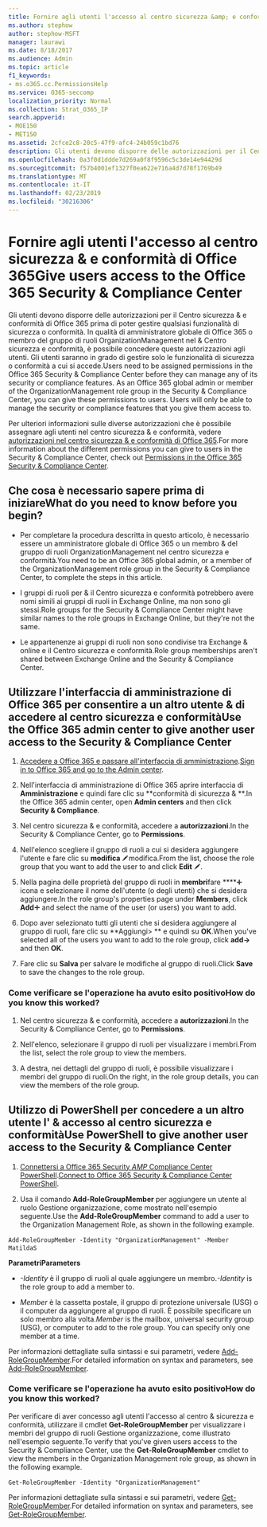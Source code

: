 ```yaml
---
title: Fornire agli utenti l'accesso al centro sicurezza &amp; e conformità di Office 365
ms.author: stephow
author: stephow-MSFT
manager: laurawi
ms.date: 8/18/2017
ms.audience: Admin
ms.topic: article
f1_keywords:
- ms.o365.cc.PermissionsHelp
ms.service: O365-seccomp
localization_priority: Normal
ms.collection: Strat_O365_IP
search.appverid:
- MOE150
- MET150
ms.assetid: 2cfce2c8-20c5-47f9-afc4-24b059c1bd76
description: Gli utenti devono disporre delle autorizzazioni per il Centro sicurezza &amp; e conformità di Office 365 prima di poter gestire qualsiasi funzionalità di sicurezza o conformità.
ms.openlocfilehash: 0a3f0d1ddde7d269a0f8f9596c5c3de14e94429d
ms.sourcegitcommit: f57b4001ef1327f0ea622e716a4d7d78f1769b49
ms.translationtype: MT
ms.contentlocale: it-IT
ms.lasthandoff: 02/23/2019
ms.locfileid: "30216306"
---
```

# <a name="give-users-access-to-the-office-365-security-amp-compliance-center"></a><span data-ttu-id="f7e55-103">Fornire agli utenti l'accesso al centro sicurezza &amp; e conformità di Office 365</span><span class="sxs-lookup"><span data-stu-id="f7e55-103">Give users access to the Office 365 Security &amp; Compliance Center</span></span>

<span data-ttu-id="f7e55-p101">Gli utenti devono disporre delle autorizzazioni per il Centro sicurezza &amp; e conformità di Office 365 prima di poter gestire qualsiasi funzionalità di sicurezza o conformità. In qualità di amministratore globale di Office 365 o membro del gruppo di ruoli OrganizationManagement nel &amp; Centro sicurezza e conformità, è possibile concedere queste autorizzazioni agli utenti. Gli utenti saranno in grado di gestire solo le funzionalità di sicurezza o conformità a cui si accede.</span><span class="sxs-lookup"><span data-stu-id="f7e55-p101">Users need to be assigned permissions in the Office 365 Security &amp; Compliance Center before they can manage any of its security or compliance features. As an Office 365 global admin or member of the OrganizationManagement role group in the Security &amp; Compliance Center, you can give these permissions to users. Users will only be able to manage the security or compliance features that you give them access to.</span></span> 
  
<span data-ttu-id="f7e55-107">Per ulteriori informazioni sulle diverse autorizzazioni che è possibile assegnare agli utenti nel centro sicurezza &amp; e conformità, vedere [autorizzazioni nel centro sicurezza &amp; e conformità di Office 365](permissions-in-the-security-and-compliance-center.md).</span><span class="sxs-lookup"><span data-stu-id="f7e55-107">For more information about the different permissions you can give to users in the Security &amp; Compliance Center, check out [Permissions in the Office 365 Security &amp; Compliance Center](permissions-in-the-security-and-compliance-center.md).</span></span>
  
## <a name="what-do-you-need-to-know-before-you-begin"></a><span data-ttu-id="f7e55-108">Che cosa è necessario sapere prima di iniziare</span><span class="sxs-lookup"><span data-stu-id="f7e55-108">What do you need to know before you begin?</span></span>

- <span data-ttu-id="f7e55-109">Per completare la procedura descritta in questo articolo, è necessario essere un amministratore globale di Office 365 o un membro &amp; del gruppo di ruoli OrganizationManagement nel centro sicurezza e conformità.</span><span class="sxs-lookup"><span data-stu-id="f7e55-109">You need to be an Office 365 global admin, or a member of the OrganizationManagement role group in the Security &amp; Compliance Center, to complete the steps in this article.</span></span>
    
- <span data-ttu-id="f7e55-110">I gruppi di ruoli per &amp; il Centro sicurezza e conformità potrebbero avere nomi simili ai gruppi di ruoli in Exchange Online, ma non sono gli stessi.</span><span class="sxs-lookup"><span data-stu-id="f7e55-110">Role groups for the Security &amp; Compliance Center might have similar names to the role groups in Exchange Online, but they're not the same.</span></span> 
    
- <span data-ttu-id="f7e55-111">Le appartenenze ai gruppi di ruoli non sono condivise tra Exchange &amp; online e il Centro sicurezza e conformità.</span><span class="sxs-lookup"><span data-stu-id="f7e55-111">Role group memberships aren't shared between Exchange Online and the Security &amp; Compliance Center.</span></span>
    
## <a name="use-the-office-365-admin-center-to-give-another-user-access-to-the-security-amp-compliance-center"></a><span data-ttu-id="f7e55-112">Utilizzare l'interfaccia di amministrazione di Office 365 per consentire a un altro utente &amp; di accedere al centro sicurezza e conformità</span><span class="sxs-lookup"><span data-stu-id="f7e55-112">Use the Office 365 admin center to give another user access to the Security &amp; Compliance Center</span></span>

1. <span data-ttu-id="f7e55-113">[Accedere a Office 365 e passare all'interfaccia di amministrazione](https://go.microsoft.com/fwlink/p/?LinkId=525275).</span><span class="sxs-lookup"><span data-stu-id="f7e55-113">[Sign in to Office 365 and go to the Admin center](https://go.microsoft.com/fwlink/p/?LinkId=525275).</span></span>
    
2. <span data-ttu-id="f7e55-114">Nell'interfaccia di amministrazione di Office 365 aprire interfaccia di **Amministrazione** e quindi fare clic su \*\*conformità di sicurezza &amp; \*\*.</span><span class="sxs-lookup"><span data-stu-id="f7e55-114">In the Office 365 admin center, open **Admin centers** and then click **Security &amp; Compliance**.</span></span> 
    
3. <span data-ttu-id="f7e55-115">Nel centro sicurezza &amp; e conformità, accedere a **autorizzazioni**.</span><span class="sxs-lookup"><span data-stu-id="f7e55-115">In the Security &amp; Compliance Center, go to **Permissions**.</span></span>
    
4. <span data-ttu-id="f7e55-116">Nell'elenco scegliere il gruppo di ruoli a cui si desidera aggiungere l'utente e fare clic su **modifica** ![icona](media/O365_MDM_CreatePolicy_EditIcon.gif)modifica.</span><span class="sxs-lookup"><span data-stu-id="f7e55-116">From the list, choose the role group that you want to add the user to and click **Edit** ![Edit icon](media/O365_MDM_CreatePolicy_EditIcon.gif).</span></span>
    
5. <span data-ttu-id="f7e55-117">Nella pagina delle proprietà del gruppo di ruoli in **membri**fare \*\*\*\*![clic su Aggiungi](media/ITPro-EAC-AddIcon.gif) icona e selezionare il nome dell'utente (o degli utenti) che si desidera aggiungere.</span><span class="sxs-lookup"><span data-stu-id="f7e55-117">In the role group's properties page under **Members**, click **Add**![Add Icon](media/ITPro-EAC-AddIcon.gif) and select the name of the user (or users) you want to add.</span></span> 
    
6. <span data-ttu-id="f7e55-118">Dopo aver selezionato tutti gli utenti che si desidera aggiungere al gruppo di ruoli, fare clic su \*\*Aggiungi\> \*\* e quindi su **OK**.</span><span class="sxs-lookup"><span data-stu-id="f7e55-118">When you've selected all of the users you want to add to the role group, click **add-\>** and then **OK**.</span></span>
    
7. <span data-ttu-id="f7e55-119">Fare clic su **Salva** per salvare le modifiche al gruppo di ruoli.</span><span class="sxs-lookup"><span data-stu-id="f7e55-119">Click **Save** to save the changes to the role group.</span></span> 
    
### <a name="how-do-you-know-this-worked"></a><span data-ttu-id="f7e55-120">Come verificare se l'operazione ha avuto esito positivo</span><span class="sxs-lookup"><span data-stu-id="f7e55-120">How do you know this worked?</span></span>

1. <span data-ttu-id="f7e55-121">Nel centro sicurezza &amp; e conformità, accedere a **autorizzazioni**.</span><span class="sxs-lookup"><span data-stu-id="f7e55-121">In the Security &amp; Compliance Center, go to **Permissions**.</span></span>
    
2. <span data-ttu-id="f7e55-122">Nell'elenco, selezionare il gruppo di ruoli per visualizzare i membri.</span><span class="sxs-lookup"><span data-stu-id="f7e55-122">From the list, select the role group to view the members.</span></span>
    
3. <span data-ttu-id="f7e55-123">A destra, nei dettagli del gruppo di ruoli, è possibile visualizzare i membri del gruppo di ruoli.</span><span class="sxs-lookup"><span data-stu-id="f7e55-123">On the right, in the role group details, you can view the members of the role group.</span></span>
    
## <a name="use-powershell-to-give-another-user-access-to-the-security-amp-compliance-center"></a><span data-ttu-id="f7e55-124">Utilizzo di PowerShell per concedere a un altro utente l' &amp; accesso al centro sicurezza e conformità</span><span class="sxs-lookup"><span data-stu-id="f7e55-124">Use PowerShell to give another user access to the Security &amp; Compliance Center</span></span>

1. <span data-ttu-id="f7e55-125">[Connettersi a Office 365 Security _AMP_ Compliance Center PowerShell](https://docs.microsoft.com/en-us/powershell/exchange/office-365-scc/connect-to-scc-powershell/connect-to-scc-powershell?view=exchange-ps).</span><span class="sxs-lookup"><span data-stu-id="f7e55-125">[Connect to Office 365 Security & Compliance Center PowerShell](https://docs.microsoft.com/en-us/powershell/exchange/office-365-scc/connect-to-scc-powershell/connect-to-scc-powershell?view=exchange-ps).</span></span>
    
2. <span data-ttu-id="f7e55-126">Usa il comando **Add-RoleGroupMember** per aggiungere un utente al ruolo Gestione organizzazione, come mostrato nell'esempio seguente.</span><span class="sxs-lookup"><span data-stu-id="f7e55-126">Use the **Add-RoleGroupMember** command to add a user to the Organization Management Role, as shown in the following example.</span></span> 
    
  ```
  Add-RoleGroupMember -Identity "OrganizationManagement" -Member MatildaS
  
  ```

 <span data-ttu-id="f7e55-127">**Parametri**</span><span class="sxs-lookup"><span data-stu-id="f7e55-127">**Parameters**</span></span>
  
- <span data-ttu-id="f7e55-128">_-Identity_ è il gruppo di ruoli al quale aggiungere un membro.</span><span class="sxs-lookup"><span data-stu-id="f7e55-128">_-Identity_ is the role group to add a member to.</span></span> 
    
- <span data-ttu-id="f7e55-p102">_Member_ è la cassetta postale, il gruppo di protezione universale (USG) o il computer da aggiungere al gruppo di ruoli. È possibile specificare un solo membro alla volta.</span><span class="sxs-lookup"><span data-stu-id="f7e55-p102">_Member_ is the mailbox, universal security group (USG), or computer to add to the role group. You can specify only one member at a time.</span></span> 
    
<span data-ttu-id="f7e55-131">Per informazioni dettagliate sulla sintassi e sui parametri, vedere [Add-RoleGroupMember](https://go.microsoft.com/fwlink/p/?LinkId=510859).</span><span class="sxs-lookup"><span data-stu-id="f7e55-131">For detailed information on syntax and parameters, see [Add-RoleGroupMember](https://go.microsoft.com/fwlink/p/?LinkId=510859).</span></span>
  
### <a name="how-do-you-know-this-worked"></a><span data-ttu-id="f7e55-132">Come verificare se l'operazione ha avuto esito positivo</span><span class="sxs-lookup"><span data-stu-id="f7e55-132">How do you know this worked?</span></span>

<span data-ttu-id="f7e55-133">Per verificare di aver concesso agli utenti l'accesso al centro &amp; sicurezza e conformità, utilizzare il cmdlet **Get-RoleGroupMember** per visualizzare i membri del gruppo di ruoli Gestione organizzazione, come illustrato nell'esempio seguente.</span><span class="sxs-lookup"><span data-stu-id="f7e55-133">To verify that you've given users access to the Security &amp; Compliance Center, use the **Get-RoleGroupMember** cmdlet to view the members in the Organization Management role group, as shown in the following example.</span></span> 
  
```
Get-RoleGroupMember -Identity "OrganizationManagement"

```

<span data-ttu-id="f7e55-134">Per informazioni dettagliate sulla sintassi e sui parametri, vedere [Get-RoleGroupMember](https://go.microsoft.com/fwlink/p/?LinkId=510860).</span><span class="sxs-lookup"><span data-stu-id="f7e55-134">For detailed information on syntax and parameters, see [Get-RoleGroupMember](https://go.microsoft.com/fwlink/p/?LinkId=510860).</span></span>
  

